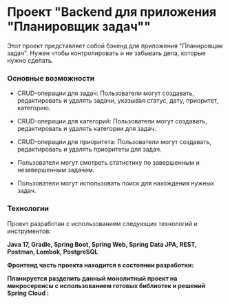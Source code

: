 <h1>Проект "Backend для приложения "Планировщик задач""</h1>

Этот проект представляет собой бэкенд для приложения "Планировщик задач". Нужен чтобы контролировать и не забывать дела, которые нужно сделать.
<h3>Основные возможности</h3>

- CRUD-операции для задач: Пользователи могут создавать, редактировать и удалять задачи, указывая статус, дату, приоритет, категорию. 

- CRUD-операции для категорий: Пользователи могут создавать, редактировать и удалять категории для задач. 

- CRUD-операции для приоритета: Пользователи могут создавать, редактировать и удалять приоритеты для задач. 

- Пользователи могут смотреть статистику по завершенным и незавершенным задачам.

- Пользователи могут использовать поиск для нахождения нужных задач.

<h3>Технологии</h3>

Проект разработан с использованием следующих технологий и инструментов:

<b>Java 17, Gradle, Spring Boot, Spring Web, Spring Data JPA, REST, Postman, Lombok, PostgreSQL

<b>Фронтенд часть проекта находится в состоянии разработки:</b>

<b>Планируется разделить данный монолитный проект на микросервисы с использованием готовых библиотек и решений Spring Cloud :</b>
